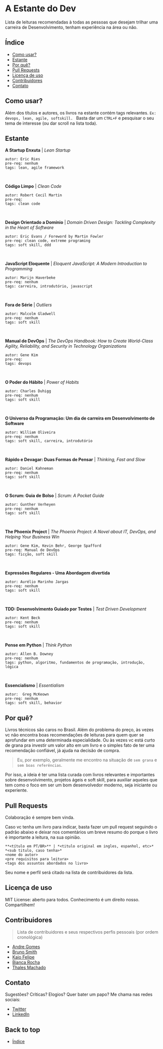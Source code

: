 ﻿
# A Estante do Dev
Lista de leituras recomendadas à todas as pessoas que desejam trilhar uma carreira de Desenvolvimento, tenham experiência na área ou não.

## Índice

- [Como usar?](#como-usar)
- [Estante](#estante)
- [Por quê?](#por-quê)
- [Pull Requests](#pull-requests)
- [Licença de uso](#licença-de-uso)
- [Contribuidores](#contribuidores)
- [Contato](#contato)

## Como usar?

Além dos títulos e autores, os livros na estante contém tags relevantes. ```Ex: devops, lean, agile, softskill. ``` Basta dar um ```CTRL+F``` e pesquisar o seu tema de interesse (ou dar scroll na lista toda).

## Estante

**A Startup Enxuta** | *Lean Startup*
```
autor: Eric Ries
pre-req: nenhum
tags: lean, agile framework 
```

<br>

**Código Limpo** | *Clean Code*
```
autor: Robert Cecil Martin
pre-req:
tags: clean code 
```

<br>

**Design Orientado a Domínio** | *Domain Driven Design: Tackling Complexity in the Heart of Software*
```
autor: Eric Evans / Foreword by Martin Fowler
pre-req: clean code, extreme programing
tags: soft skill, ddd
```

<br>

**JavaScript Eloquente** | *Eloquent JavaScript: A Modern Introduction to Programming*
```
autor: Marijn Haverbeke
pre-req: nenhum
tags: carreira, introdutório, javascript
```

<br>

**Fora de Série** | *Outliers*
```
autor: Malcolm Gladwell
pre-req: nenhum
tags: soft skill
```

<br>

**Manual de DevOps** | *The DevOps Handbook: How to Create World-Class Agility, Reliability, and Security in Technology Organizations*
```
autor: Gene Kim
pre-req:
tags: devops
```

<br>

**O Poder do Hábito** | *Power of Habits*
```
autor: Charles Duhigg
pre-req: nenhum
tags: soft skill 
```

<br>

**O Universo da Programação: Um dia de carreira em Desenvolvimento de Software**
```
autor: William Oliveira
pre-req: nenhum
tags: soft skill, carreira, introdutório
```

<br>

**Rápido e Devagar: Duas Formas de Pensar** | *Thinking, Fast and Slow*
```
autor: Daniel Kahneman
pre-req: nenhum
tags: soft skill 
```

<br>

**O Scrum: Guia de Bolso** | *Scrum: A Pocket Guide*
```
autor: Gunther Verheyen
pre-req: nenhum
tags: soft skill 
```

<br>

**The Phoenix Project** | *The Phoenix Project: A Novel about IT, DevOps, and Helping Your Business Win*
```
autor: Gene Kim, Kevin Behr, George Spafford
pre-req: Manual de DevOps
tags: ficção, soft skill
```

<br>

**Expressões Regulares - Uma Abordagem divertida**
```
autor: Aurélio Marinho Jargas
pre-req: nenhum
tags: soft skill
```

<br>

**TDD: Desenvolvimento Guiado por Testes** | *Test Driven Development*
```
autor: Kent Beck
pre-req: nenhum
tags: soft skill
```

<br>

**Pense em Python** | *Think Python*
```
autor: Allen B. Downey 
pre-req: nenhum
tags: python, algoritmo, fundamentos de programação, introdução, lógica
```

<br>

**Essencialismo** | *Essentialism*
```
autor:  Greg McKeown 
pre-req: nenhum
tags: soft skill, behavior
```

## Por quê?
Livros técnicos são caros no Brasil. Além do problema do preço, às vezes vc não encontra boas recomendações de leituras para quem quer se aprofundar em uma determinada especialidade. Ou às vezes vc está curto de grana pra investir um valor alto em um livro e o simples fato de ter uma recomendação confiável, já ajuda na decisão de compra.

>Eu, por exemplo, geralmente me encontro na situação de ```sem grana``` e ```sem boas referências```.

Por isso, a ideia é ter uma lista curada com livros relevantes e importantes sobre desenvolvimento, projetos ágeis e soft skill, para auxiliar aqueles que tem como o foco em ser um bom desenvolvedor moderno, seja iniciante ou experiente.

## Pull Requests
Colaboração é sempre bem vinda. 

Caso vc tenha um livro para indicar, basta fazer um pull request seguindo o padrão abaixo e deixar nos comentários um breve resumo do porque o livro é importante a leitura, na sua opinião. 

```
**<título em PT/BR>** | *<titulo original em ingles, espanhol, etc>*
*<sub titulo, caso tenha>*
<nome do autor>
<pre requisitos para leitura>
<tags dos assuntos abordados no livro>
```
Seu nome e perfil será citado na lista de contribuidores da lista.

## Licença de uso
MIT License: aberto para todos. Conhecimento é um direito nosso. Compartilhem!

## Contribuidores
>Lista de contribuidores e seus respectivos perfis pessoais (por ordem cronológica)
* [Andre Gomes](https://www.linkedin.com/in/andrelmgomes/)
* [Bruno Smith](https://github.com/brunoslribeiro)
* [Kaio Felipe](https://github.com/kaiofelipejs)
* [Bianca Rocha](https://github.com/rochabianca)
* [Thales Machado](https://github.com/thalesmachado)

## Contato
Sugestões? Críticas? Elogios? Quer bater um papo? Me chama nas redes sociais:

* [Twitter](https://twitter.com/mrMozao)
* [LinkedIn](https://www.linkedin.com/in/diogo-fonseca-it/)

## Back to top
- [Índice](#a-estante-do-dev)
